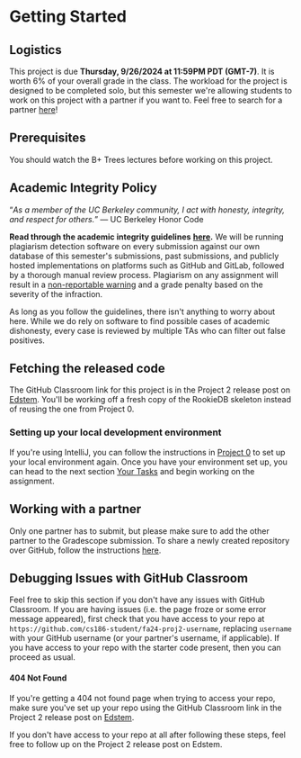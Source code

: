 # Getting Started

## Logistics

This project is due **Thursday, 9/26/2024 at 11:59PM PDT (GMT-7)**. It is worth 6% of your overall grade in the class. The workload for the project is designed to be completed solo, but this semester we're allowing students to work on this project with a partner if you want to. Feel free to search for a partner [here](https://edstem.org/us/courses/62108/discussion/5189302)!

## Prerequisites

You should watch the B+ Trees lectures before working on this project.

## Academic Integrity Policy

“_As a member of the UC Berkeley community, I act with honesty, integrity, and respect for others._” — UC Berkeley Honor Code

**Read through the academic integrity guidelines** [**here**](https://cs186berkeley.net/integrityguidelines/)**.** We will be running plagiarism detection software on every submission against our own database of this semester's submissions, past submissions, and publicly hosted implementations on platforms such as GitHub and GitLab, followed by a thorough manual review process. Plagiarism on any assignment will result in a [non-reportable warning](https://conduct.berkeley.edu/wp-content/uploads/2024/01/Academic-Misconduct-Resource-Sheet-for-Students-UPDATED.pdf) and a grade penalty based on the severity of the infraction.

As long as you follow the guidelines, there isn't anything to worry about here. While we do rely on software to find possible cases of academic dishonesty, every case is reviewed by multiple TAs who can filter out false positives.

## Fetching the released code

The GitHub Classroom link for this project is in the Project 2 release post on [Edstem](https://edstem.org/us/courses/62108/discussion/). You'll be working off a fresh copy of the RookieDB skeleton instead of reusing the one from Project 0.

### Setting up your local development environment

If you're using IntelliJ, you can follow the instructions in [Project 0](../proj0/getting-started.md#setting-up-your-local-development-environment) to set up your local environment again. Once you have your environment set up, you can head to the next section [Your Tasks](your-tasks.md) and begin working on the assignment.

## Working with a partner

Only one partner has to submit, but please make sure to add the other partner to the Gradescope submission. To share a newly created repository over GitHub, follow the instructions [here](../../common/adding-a-partner-on-github.md).

## Debugging Issues with GitHub Classroom

Feel free to skip this section if you don't have any issues with GitHub Classroom. If you are having issues \(i.e. the page froze or some error message appeared\), first check that you have access to your repo at `https://github.com/cs186-student/fa24-proj2-username`, replacing `username` with your GitHub username (or your partner's username, if applicable). If you have access to your repo with the starter code present, then you can proceed as usual. 

#### 404 Not Found

If you're getting a 404 not found page when trying to access your repo, make sure you've set up your repo using the GitHub Classroom link in the Project 2 release post on [Edstem](https://edstem.org/us/courses/62108/discussion/).

If you don't have access to your repo at all after following these steps, feel free to follow up on the Project 2 release post on Edstem.

